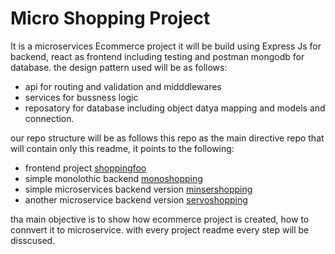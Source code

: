 # Micro Shopping Project

It is a microservices Ecommerce project it will be build using Express Js for backend, react as frontend including testing and postman mongodb for database. the design pattern used will be as follows:

- api for routing and validation and midddlewares
- services for bussness logic
- reposatory for database including object datya mapping and models and connection.

our repo structure will be as follows this repo as the main directive repo that will contain only this readme, it points to the following:

- frontend project [shoppingfoo]()
- simple monolothic backend [monoshopping](https://github.com/mostafaadawy/monoshopping)
- simple microservices backend version [minsershopping](https://github.com/mostafaadawy/minsershopping)
- another microservice backend version [servoshopping](https://github.com/mostafaadawy/servoshopping)

tha main objective is to show how ecommerce project is created, how to connvert it to microservice. with every project readme every step will be disscused.
